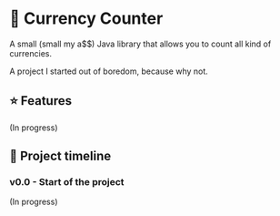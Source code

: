 # 👛 Currency Counter

A small (small my a$$) Java library that allows you to count all kind of currencies.

A project I started out of boredom, because why not.

## ⭐ Features

(In progress)

## 📑 Project timeline

### v0.0 - Start of the project

(In progress)
